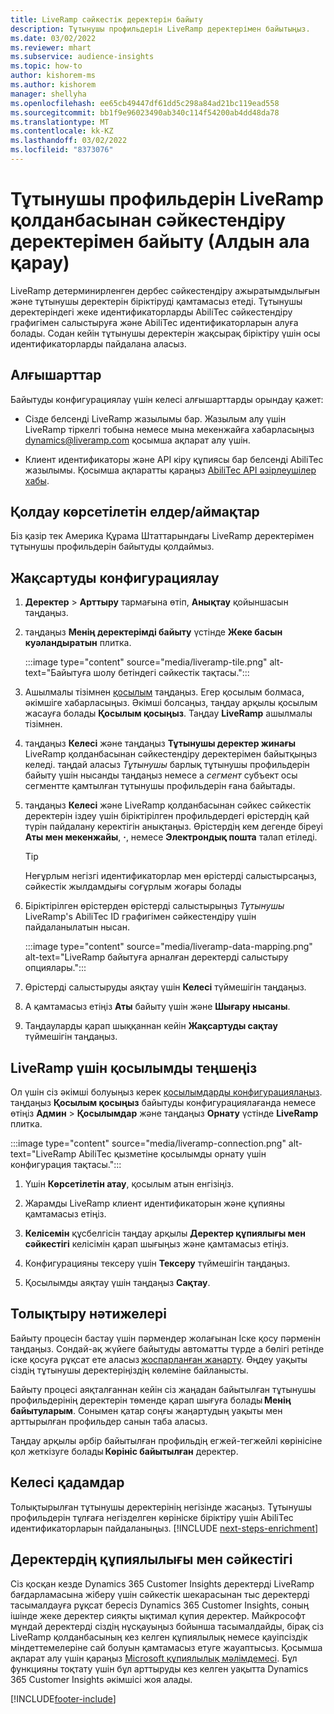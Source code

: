 ```yaml
---
title: LiveRamp сәйкестік деректерін байыту
description: Тұтынушы профильдерін LiveRamp деректерімен байытыңыз.
ms.date: 03/02/2022
ms.reviewer: mhart
ms.subservice: audience-insights
ms.topic: how-to
author: kishorem-ms
ms.author: kishorem
manager: shellyha
ms.openlocfilehash: ee65cb49447df61dd5c298a84ad21bc119ead558
ms.sourcegitcommit: bb1f9e96023490ab340c114f54200ab4dd48da78
ms.translationtype: MT
ms.contentlocale: kk-KZ
ms.lasthandoff: 03/02/2022
ms.locfileid: "8373076"
---
```

# <a name="enrich-customer-profiles-with-identity-data-from-liveramp-preview"></a>Тұтынушы профильдерін LiveRamp қолданбасынан сәйкестендіру деректерімен байыту (Алдын ала қарау) 

LiveRamp детерминирленген дербес сәйкестендіру ажыратымдылығын және тұтынушы деректерін біріктіруді қамтамасыз етеді. Тұтынушы деректеріндегі жеке идентификаторларды AbiliTec сәйкестендіру графигімен салыстыруға және AbiliTec идентификаторларын алуға болады. Содан кейін тұтынушы деректерін жақсырақ біріктіру үшін осы идентификаторларды пайдалана аласыз. 

## <a name="prerequisites"></a>Алғышарттар 

Байытуды конфигурациялау үшін келесі алғышарттарды орындау қажет: 

- Сізде белсенді LiveRamp жазылымы бар. Жазылым алу үшін LiveRamp тіркелгі тобына немесе мына мекенжайға хабарласыңыз [dynamics@liveramp.com](mailto:dynamics@liveramp.com) қосымша ақпарат алу үшін.   

- Клиент идентификаторы және API кіру құпиясы бар белсенді AbiliTec жазылымы. Қосымша ақпаратты қараңыз [AbiliTec API әзірлеушілер хабы](https://developers.liveramp.com/abilitec-api/). 

## <a name="supported-countriesregions"></a>Қолдау көрсетілетін елдер/аймақтар 

Біз қазір тек Америка Құрама Штаттарындағы LiveRamp деректерімен тұтынушы профильдерін байытуды қолдаймыз. 

## <a name="configure-the-enrichment"></a>Жақсартуды конфигурациялау 

1. **Деректер** > **Арттыру** тармағына өтіп, **Анықтау** қойыншасын таңдаңыз. 

1. таңдаңыз **Менің деректерімді байыту** үстінде **Жеке басын куәландыратын** плитка. 

   :::image type="content" source="media/liveramp-tile.png" alt-text="Байытуға шолу бетіндегі сәйкестік тақтасы.":::

1. Ашылмалы тізімнен [қосылым](connections.md) таңдаңыз. Егер қосылым болмаса, әкімшіге хабарласыңыз. Әкімші болсаңыз, таңдау арқылы қосылым жасауға болады **Қосылым қосыңыз**. Таңдау **LiveRamp** ашылмалы тізімнен. 

1. таңдаңыз **Келесі** және таңдаңыз **Тұтынушы деректер жинағы** LiveRamp қолданбасынан сәйкестендіру деректерімен байытқыңыз келеді. таңдай аласыз *Тұтынушы* барлық тұтынушы профильдерін байыту үшін нысанды таңдаңыз немесе a *сегмент* субъект осы сегментте қамтылған тұтынушы профильдерін ғана байытады. 

1. таңдаңыз **Келесі** және LiveRamp қолданбасынан сәйкес сәйкестік деректерін іздеу үшін біріктірілген профильдердегі өрістердің қай түрін пайдалану керектігін анықтаңыз. Өрістердің кем дегенде біреуі **Аты мен мекенжайы**, **·**, немесе **Электрондық пошта** талап етіледі. 

   > [!TIP]
   > Неғұрлым негізгі идентификаторлар мен өрістерді салыстырсаңыз, сәйкестік жылдамдығы соғұрлым жоғары болады 

1. Біріктірілген өрістерден өрістерді салыстырыңыз *Тұтынушы* LiveRamp's AbiliTec ID графигімен сәйкестендіру үшін пайдаланылатын нысан. 

   :::image type="content" source="media/liveramp-data-mapping.png" alt-text="LiveRamp байытуға арналған деректерді салыстыру опциялары.":::

1. Өрістерді салыстыруды аяқтау үшін **Келесі** түймешігін таңдаңыз. 

1. А қамтамасыз етіңіз **Аты** байыту үшін және **Шығару нысаны**. 

1. Таңдауларды қарап шыққаннан кейін **Жақсартуды сақтау** түймешігін таңдаңыз. 

## <a name="configure-the-connection-for-liveramp"></a>LiveRamp үшін қосылымды теңшеңіз 

Ол үшін сіз әкімші болуыңыз керек [қосылымдарды конфигурациялаңыз](connections.md). таңдаңыз **Қосылым қосыңыз** байытуды конфигурациялағанда немесе өтіңіз **Админ** > **Қосылымдар** және таңдаңыз **Орнату** үстінде **LiveRamp** плитка. 

:::image type="content" source="media/liveramp-connection.png" alt-text="LiveRamp AbiliTec қызметіне қосылымды орнату үшін конфигурация тақтасы.":::

1. Үшін **Көрсетілетін атау**, қосылым атын енгізіңіз. 

1. Жарамды LiveRamp клиент идентификаторын және құпияны қамтамасыз етіңіз. 

1. **Келісемін** құсбелгісін таңдау арқылы **Деректер құпиялығы мен сәйкестігі** келісімін қарап шығыңыз және қамтамасыз етіңіз. 

1. Конфигурацияны тексеру үшін **Тексеру** түймешігін таңдаңыз. 

1. Қосылымды аяқтау үшін таңдаңыз **Сақтау**. 

## <a name="enrichment-results"></a>Толықтыру нәтижелері 

Байыту процесін бастау үшін пәрмендер жолағынан Іске қосу пәрменін таңдаңыз. Сондай-ақ жүйеге байытуды автоматты түрде а бөлігі ретінде іске қосуға рұқсат ете аласыз [жоспарланған жаңарту](system.md#schedule-tab). Өңдеу уақыты сіздің тұтынушы деректеріңіздің көлеміне байланысты. 

Байыту процесі аяқталғаннан кейін сіз жаңадан байытылған тұтынушы профильдерінің деректерін төменде қарап шығуға болады **Менің байытуларым**. Сонымен қатар соңғы жаңартудың уақыты мен арттырылған профильдер санын таба аласыз. 

Таңдау арқылы әрбір байытылған профильдің егжей-тегжейлі көрінісіне қол жеткізуге болады **Көрініс байытылған** деректер. 

## <a name="next-steps"></a>Келесі қадамдар

Толықтырылған тұтынушы деректерінің негізінде жасаңыз. Тұтынушы профильдерін тұлғаға негізделген көрініске біріктіру үшін AbiliTec идентификаторларын пайдаланыңыз. 
[!INCLUDE [next-steps-enrichment](../includes/next-steps-enrichment.md)]

## <a name="data-privacy-and-compliance"></a>Деректердің құпиялылығы мен сәйкестігі 

Сіз қосқан кезде Dynamics 365 Customer Insights деректерді LiveRamp бағдарламасына жіберу үшін сәйкестік шекарасынан тыс деректерді тасымалдауға рұқсат бересіз Dynamics 365 Customer Insights, соның ішінде жеке деректер сияқты ықтимал құпия деректер. Майкрософт мұндай деректерді сіздің нұсқауыңыз бойынша тасымалдайды, бірақ сіз LiveRamp қолданбасының кез келген құпиялылық немесе қауіпсіздік міндеттемелеріне сай болуын қамтамасыз етуге жауаптысыз. Қосымша ақпарат алу үшін қараңыз [Microsoft құпиялылық мәлімдемесі](https://go.microsoft.com/fwlink/?linkid=396732). Бұл функцияны тоқтату үшін бұл арттыруды кез келген уақытта Dynamics 365 Customer Insights әкімшісі жоя алады. 


[!INCLUDE[footer-include](../includes/footer-banner.md)]
